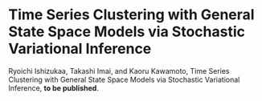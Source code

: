 # Time Series Clustering with General State Space Models via Stochastic Variational Inference


Ryoichi Ishizukaa, Takashi Imai, and Kaoru Kawamoto, Time Series Clustering with General State Space Models via Stochastic Variational Inference, **to be published**.
